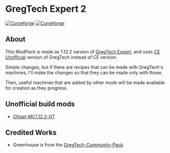 # GregTech Expert 2

[![Curseforge](https://cf.way2muchnoise.eu/full_565238_downloads.svg)](https://www.curseforge.com/minecraft/modpacks/gregtech-expert-2) [![Curseforge](https://cf.way2muchnoise.eu/versions/For%20MC_565238_latest.svg)](https://www.curseforge.com/minecraft/modpacks/gregtech-expert-2)

## About

This ModPack is made as 1.12.2 version of [GregTech Expert](https://www.curseforge.com/minecraft/modpacks/gregtech-expert), and uses [CE Unofficial](https://www.curseforge.com/minecraft/mc-mods/gregtech-ce-unofficial) version of GregTech instead of CE version.

Simple changes, but if there are recipes that can be made with GregTech's machines, I'll make the changes so that they can be made only with those.

Then, useful machines that are added by other mods will be made available for creation as they progress.

## Unofficial build mods

* [Chisel-MC1.12.2-GT](https://github.com/GTModpackTeam/Chisel)

## Credited Works

* Greenhouse is from the [GregTech-Community-Pack](https://github.com/GregTechCEu/GregTech-Community-Pack).
